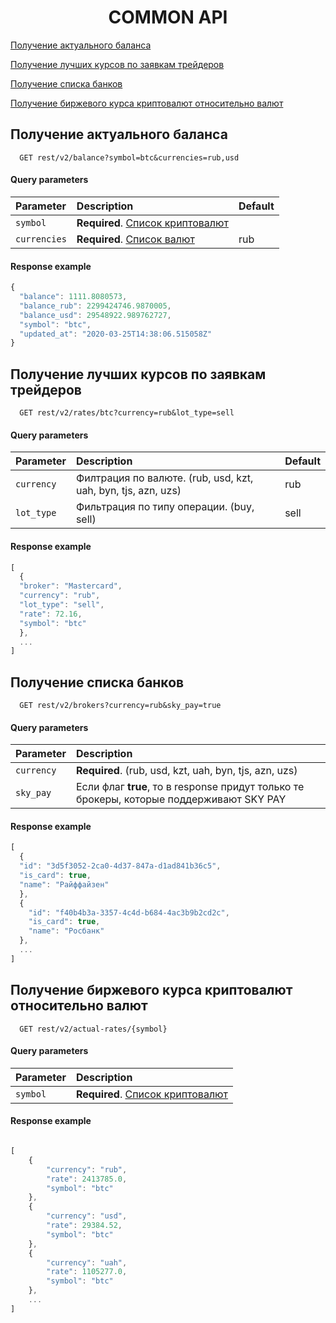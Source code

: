 <h1 align="center">COMMON API</h1>
 
[Получение актуального баланса](#balance)

[Получение лучших курсов по заявкам трейдеров](#rates)

[Получение списка банков](#brokers)

[Получение биржевого курса криптовалют относительно валют](#exchange)
 
 <a name="balance"></a>
## Получение актуального баланса

```http
  GET rest/v2/balance?symbol=btc&currencies=rub,usd
```

#### Query parameters

| Parameter | Description                | Default       |
| :-------- | :------------------------- | ------------- |
| `symbol` | **Required**. [Список криптовалют](CRYPTOCURRENCIES.md) | 
| `currencies` | **Required**. [Список валют](CURRENCIES.md) | rub

#### Response example

```javascript
{
  "balance": 1111.8080573,
  "balance_rub": 2299424746.9870005,
  "balance_usd": 29548922.989762727,
  "symbol": "btc",
  "updated_at": "2020-03-25T14:38:06.515058Z"
}
```
 <a name="rates"></a>
## Получение лучших курсов по заявкам трейдеров

```http
  GET rest/v2/rates/btc?currency=rub&lot_type=sell
```

#### Query parameters
 
| Parameter | Description                | Default       |
| :-------- | :------------------------- | ------------- | 
| `currency` | Филтрация по валюте. (rub, usd, kzt, uah, byn, tjs, azn, uzs) | rub
| `lot_type` | Фильтрация по типу операции. (buy, sell) | sell

#### Response example

```javascript
[
  {
  "broker": "Mastercard", 
  "currency": "rub",
  "lot_type": "sell",
  "rate": 72.16,
  "symbol": "btc"
  },
  ...
]
```
 <a name="brokers"></a>
## Получение списка банков

```http
  GET rest/v2/brokers?currency=rub&sky_pay=true
```
#### Query parameters

| Parameter | Description                |
| :-------- | :------------------------- |
| `currency` | **Required**. (rub, usd, kzt, uah, byn, tjs, azn, uzs)
| `sky_pay` | Если флаг **true**, то в response придут только те брокеры, которые поддерживают SKY PAY

#### Response example

```javascript
[
  {
  "id": "3d5f3052-2ca0-4d37-847a-d1ad841b36c5",
  "is_card": true,
  "name": "Райффайзен"
  },
  {
    "id": "f40b4b3a-3357-4c4d-b684-4ac3b9b2cd2c",
    "is_card": true,
    "name": "Росбанк"
  },
  ...
]
```
 <a name="exchange"></a>
## Получение биржевого курса криптовалют относительно валют

```http
  GET rest/v2/actual-rates/{symbol}
```
#### Query parameters

| Parameter | Description                |
| :-------- | :------------------------- |
| `symbol` | **Required**. [Список криптовалют](CRYPTOCURRENCIES.md)

#### Response example

```javascript

[
    {
        "currency": "rub",
        "rate": 2413785.0,
        "symbol": "btc"
    },
    {
        "currency": "usd",
        "rate": 29384.52,
        "symbol": "btc"
    },
    {
        "currency": "uah",
        "rate": 1105277.0,
        "symbol": "btc"
    },
    ...
]
